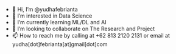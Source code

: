 - 👋 Hi, I’m @yudhafebrianta
- 👀 I’m interested in Data Science
- 🌱 I’m currently learning ML/DL and AI
- 💞️ I’m looking to collaborate on The Research and Project
- 📫 How to reach me by calling at +62 813 2120 2131 or email at yudha[dot]febrianta[at]gmail[dot]com

<!---
yudhafebrianta/yudhafebrianta is a ✨ special ✨ repository because its `README.md` (this file) appears on your GitHub profile.
You can click the Preview link to take a look at your changes.
--->
